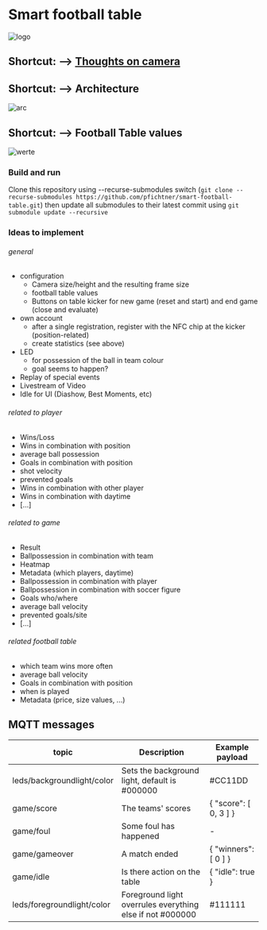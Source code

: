 # Smart football table

![logo](https://github.com/pfichtner/smart-football-table/blob/master/docs/logo/SFT_Logo_Color_small.png)

## Shortcut: --> [Thoughts on camera](https://github.com/pfichtner/smart-football-table/blob/master/docs/calculations/situation_fov_fps_camera.md)

## Shortcut: --> Architecture

![arc](https://github.com/pfichtner/smart-football-table/blob/master/docs/architecture/SmartFootballTable_Architecture.png)

## Shortcut: --> Football Table values

![werte](https://github.com/pfichtner/smart-football-table/blob/master/docs/calculations/kicker_werte.jpg)

### Build and run
Clone this repository using --recurse-submodules switch (```git clone --recurse-submodules https://github.com/pfichtner/smart-football-table.git```) then update all submodules to their latest commit using ```git submodule update --recursive```

### Ideas to implement

###### general

* configuration
  * Camera size/height and the resulting frame size
  * football table values
  * Buttons on table kicker for new game (reset and start) and end game (close and evaluate)
* own account
  * after a single registration, register with the NFC chip at the kicker (position-related)
  * create statistics (see above)
* LED
  * for possession of the ball in team colour
  * goal seems to happen?
* Replay of special events
* Livestream of Video
* Idle for UI (Diashow, Best Moments, etc)

###### related to player

* Wins/Loss
* Wins in combination with position
* average ball possession
* Goals in combination with position
* shot velocity
* prevented goals
* Wins in combination with other player
* Wins in combination with daytime
* [...]

###### related to game

* Result
* Ballpossession in combination with team
* Heatmap
* Metadata (which players, daytime)
* Ballpossession in combination with player
* Ballpossession in combination with soccer figure
* Goals who/where
* average ball velocity
* prevented goals/site
* [...]

###### related football table

* which team wins more often
* average ball velocity
* Goals in combination with position
* when is played
* Metadata (price, size values, ...)

## MQTT messages
| topic                      | Description                                   | Example payload        |
| -------------------------- | --------------------------------------------- |----------------------- |
| leds/backgroundlight/color | Sets the background light, default is #000000 | #CC11DD                |
| game/score                 | The teams' scores                             | { "score": [ 0, 3 ] }  |
| game/foul                  | Some foul has happened                        | -                      |
| game/gameover              | A match ended                                 | { "winners": [ 0 ] }   |
| game/idle                  | Is there action on the table                  | { "idle": true }       |
| leds/foregroundlight/color | Foreground light overrules everything else if not #000000 | #111111    |

